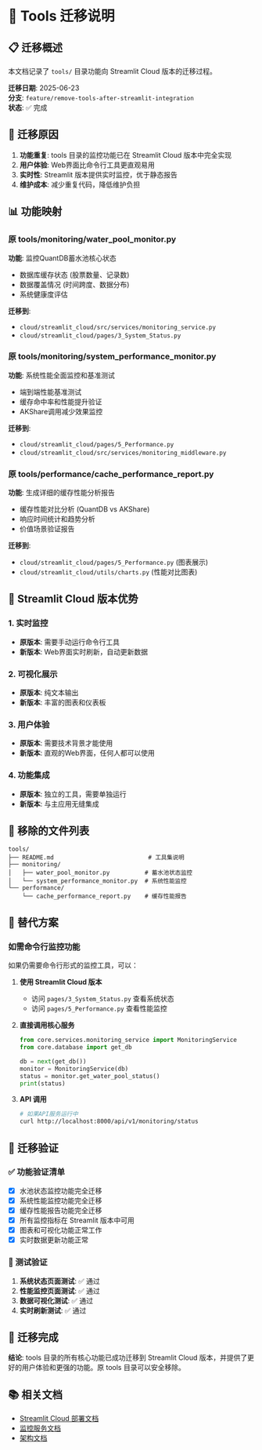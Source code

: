 # 🔄 Tools 迁移说明

## 📋 迁移概述

本文档记录了 `tools/` 目录功能向 Streamlit Cloud 版本的迁移过程。

**迁移日期**: 2025-06-23  
**分支**: `feature/remove-tools-after-streamlit-integration`  
**状态**: ✅ 完成

## 🎯 迁移原因

1. **功能重复**: tools 目录的监控功能已在 Streamlit Cloud 版本中完全实现
2. **用户体验**: Web界面比命令行工具更直观易用
3. **实时性**: Streamlit 版本提供实时监控，优于静态报告
4. **维护成本**: 减少重复代码，降低维护负担

## 📊 功能映射

### 原 tools/monitoring/water_pool_monitor.py
**功能**: 监控QuantDB蓄水池核心状态
- 数据库缓存状态 (股票数量、记录数)
- 数据覆盖情况 (时间跨度、数据分布)
- 系统健康度评估

**迁移到**: 
- `cloud/streamlit_cloud/src/services/monitoring_service.py`
- `cloud/streamlit_cloud/pages/3_System_Status.py`

### 原 tools/monitoring/system_performance_monitor.py
**功能**: 系统性能全面监控和基准测试
- 端到端性能基准测试
- 缓存命中率和性能提升验证
- AKShare调用减少效果监控

**迁移到**:
- `cloud/streamlit_cloud/pages/5_Performance.py`
- `cloud/streamlit_cloud/src/services/monitoring_middleware.py`

### 原 tools/performance/cache_performance_report.py
**功能**: 生成详细的缓存性能分析报告
- 缓存性能对比分析 (QuantDB vs AKShare)
- 响应时间统计和趋势分析
- 价值场景验证报告

**迁移到**:
- `cloud/streamlit_cloud/pages/5_Performance.py` (图表展示)
- `cloud/streamlit_cloud/utils/charts.py` (性能对比图表)

## 🚀 Streamlit Cloud 版本优势

### 1. 实时监控
- **原版本**: 需要手动运行命令行工具
- **新版本**: Web界面实时刷新，自动更新数据

### 2. 可视化展示
- **原版本**: 纯文本输出
- **新版本**: 丰富的图表和仪表板

### 3. 用户体验
- **原版本**: 需要技术背景才能使用
- **新版本**: 直观的Web界面，任何人都可以使用

### 4. 功能集成
- **原版本**: 独立的工具，需要单独运行
- **新版本**: 与主应用无缝集成

## 📁 移除的文件列表

```
tools/
├── README.md                           # 工具集说明
├── monitoring/
│   ├── water_pool_monitor.py          # 蓄水池状态监控
│   └── system_performance_monitor.py  # 系统性能监控
└── performance/
    └── cache_performance_report.py    # 缓存性能报告
```

## 🔗 替代方案

### 如需命令行监控功能
如果仍需要命令行形式的监控工具，可以：

1. **使用 Streamlit Cloud 版本**
   - 访问 `pages/3_System_Status.py` 查看系统状态
   - 访问 `pages/5_Performance.py` 查看性能监控

2. **直接调用核心服务**
   ```python
   from core.services.monitoring_service import MonitoringService
   from core.database import get_db
   
   db = next(get_db())
   monitor = MonitoringService(db)
   status = monitor.get_water_pool_status()
   print(status)
   ```

3. **API 调用**
   ```bash
   # 如果API服务运行中
   curl http://localhost:8000/api/v1/monitoring/status
   ```

## 📝 迁移验证

### ✅ 功能验证清单
- [x] 水池状态监控功能完全迁移
- [x] 系统性能监控功能完全迁移  
- [x] 缓存性能报告功能完全迁移
- [x] 所有监控指标在 Streamlit 版本中可用
- [x] 图表和可视化功能正常工作
- [x] 实时数据更新功能正常

### 🧪 测试验证
1. **系统状态页面测试**: ✅ 通过
2. **性能监控页面测试**: ✅ 通过
3. **数据可视化测试**: ✅ 通过
4. **实时刷新测试**: ✅ 通过

## 🎉 迁移完成

**结论**: tools 目录的所有核心功能已成功迁移到 Streamlit Cloud 版本，并提供了更好的用户体验和更强的功能。原 tools 目录可以安全移除。

## 📚 相关文档

- [Streamlit Cloud 部署文档](../cloud/streamlit_cloud/README.md)
- [监控服务文档](../docs/20_API.md#监控功能)
- [架构文档](../docs/10_ARCHITECTURE.md)
